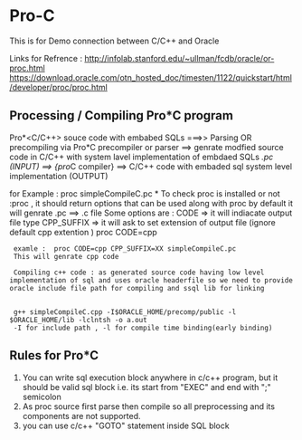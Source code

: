 # Pro-C
This is for Demo connection between C/C++ and Oracle 

Links for Refrence :
http://infolab.stanford.edu/~ullman/fcdb/oracle/or-proc.html
https://download.oracle.com/otn_hosted_doc/timesten/1122/quickstart/html/developer/proc/proc.html

Processing / Compiling Pro*C  program 
------------------------------------------
Pro*<C/C++> souce code with embabed SQLs  ===>>    Parsing OR precompiling via Pro*C precompiler or parser    ==> genrate  modfied source code in C/C++  with system lavel implementation of embdaed SQLs
*.pc (INPUT) ==> {pro*C compiler} ==> C/C++ code with embaded sql system level implementation (OUTPUT)

for Example :
     proc simpleCompileC.pc 
               * To check proc is installed or not :proc <ENTER>, it should return options that can be used along with proc 
     by default it will genrate <name>.pc ==> <name>.c file 
     Some options are :
     CODE          => it will indiacate output file type 
     CPP_SUFFIX     => it will ask to set extension of output file (ignore default cpp extention ) 
     proc CODE=cpp 
     
     examle :  proc CODE=cpp CPP_SUFFIX=XX simpleCompileC.pc 
     This will genrate cpp code 
     
     Compiling c++ code : as generated source code having low level implementation of sql and uses oracle headerfile so we need to provide oracle include file path for compiling and ssql lib for linking
     
     
     g++ simpleCompileC.cpp -I$ORACLE_HOME/precomp/public -l $ORACLE_HOME/lib -lclntsh -o a.out
     -I for include path , -l for compile time binding(early binding) 

Rules for Pro*C
---------------------------------------------
1) You can write sql execution block anywhere in c/c++ program, but it should be valid sql block i.e. its start from "EXEC" and end with ";" semicolon 
2) As proc source first parse then compile so all preprocessing and its components are not supported.
3) you can use c/c++ "GOTO" statement inside SQL block 


